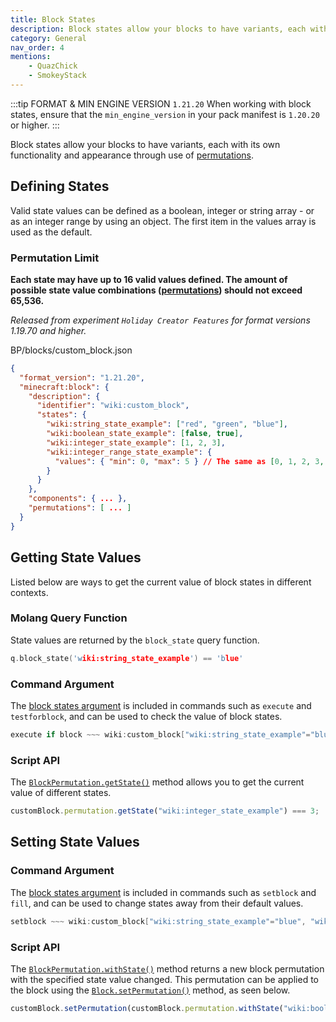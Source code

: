 ```yaml
---
title: Block States
description: Block states allow your blocks to have variants, each with its own functionality and appearance through use of permutations.
category: General
nav_order: 4
mentions:
    - QuazChick
    - SmokeyStack
---
```


:::tip FORMAT & MIN ENGINE VERSION `1.21.20`
When working with block states, ensure that the `min_engine_version` in your pack manifest is `1.20.20` or higher.
:::

Block states allow your blocks to have variants, each with its own functionality and appearance through use of [permutations](/blocks/block-permutations).

## Defining States

Valid state values can be defined as a boolean, integer or string array - or as an integer range by using an object. The first item in the values array is used as the default.

### Permutation Limit

**Each state may have up to 16 valid values defined. The amount of possible state value combinations ([permutations](/blocks/block-permutations)) should not exceed 65,536.**

_Released from experiment `Holiday Creator Features` for format versions 1.19.70 and higher._

<CodeHeader>BP/blocks/custom_block.json</CodeHeader>

```json
{
  "format_version": "1.21.20",
  "minecraft:block": {
    "description": {
      "identifier": "wiki:custom_block",
      "states": {
        "wiki:string_state_example": ["red", "green", "blue"],
        "wiki:boolean_state_example": [false, true],
        "wiki:integer_state_example": [1, 2, 3],
        "wiki:integer_range_state_example": {
          "values": { "min": 0, "max": 5 } // The same as [0, 1, 2, 3, 4, 5]
        }
      }
    },
    "components": { ... },
    "permutations": [ ... ]
  }
}
```

## Getting State Values

Listed below are ways to get the current value of block states in different contexts.

### Molang Query Function

State values are returned by the `block_state` query function.

<CodeHeader></CodeHeader>

```c
q.block_state('wiki:string_state_example') == 'blue'
```

### Command Argument

The [block states argument](/commands/block-states) is included in commands such as `execute` and `testforblock`, and can be used to check the value of block states.

<CodeHeader></CodeHeader>

```c
execute if block ~~~ wiki:custom_block["wiki:string_state_example"="blue", "wiki:integer_state_example"=4] run kill
```

### Script API

The [`BlockPermutation.getState()`](https://learn.microsoft.com/minecraft/creator/scriptapi/minecraft/server/blockpermutation#getstate) method allows you to get the current value of different states.

<CodeHeader></CodeHeader>

```js
customBlock.permutation.getState("wiki:integer_state_example") === 3;
```

## Setting State Values

### Command Argument

The [block states argument](/commands/block-states) is included in commands such as `setblock` and `fill`, and can be used to change states away from their default values.

<CodeHeader></CodeHeader>

```c
setblock ~~~ wiki:custom_block["wiki:string_state_example"="blue", "wiki:integer_state_example"=4]
```

### Script API

The [`BlockPermutation.withState()`](https://learn.microsoft.com/minecraft/creator/scriptapi/minecraft/server/blockpermutation#withstate) method returns a new block permutation with the specified state value changed. This permutation can be applied to the block using the [`Block.setPermutation()`](https://learn.microsoft.com/minecraft/creator/scriptapi/minecraft/server/block#setpermutation) method, as seen below.

<CodeHeader></CodeHeader>

```js
customBlock.setPermutation(customBlock.permutation.withState("wiki:boolean_state_example", false));
```
